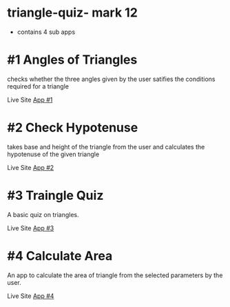 # triangle-quiz- mark 12

- contains 4 sub apps

# #1 Angles of Triangles

checks whether the three angles given by the user satifies the conditions required for a triangle

Live Site [App #1](https://triangle-quiz.netlify.app/angle/aot.html)

# #2 Check Hypotenuse

takes base and height of the triangle from the user and calculates the hypotenuse of the given triangle

Live Site [App #2](https://triangle-quiz.netlify.app/hypotenuse/hypotenuse.html)

# #3 Traingle Quiz

A basic quiz on triangles.

Live Site [App #3](https://triangle-quiz.netlify.app/quiz/tri-quiz.html)

# #4 Calculate Area

An app to calculate the area of triangle from the selected parameters by the user.

Live Site [App #4](https://triangle-quiz.netlify.app/calarea/calarea.html)




